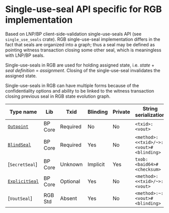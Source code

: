 # Single-use-seal API specific for RGB implementation

Based on LNP/BP client-side-validation single-use-seals API (see
`single_use_seals` crate). RGB single-use-seal implementation differs in the fact
that seals are organized into a graph; thus a seal may be defined as
pointing witness transaction closing some other seal, which is meaningless
with LNP/BP seals.

Single-use-seals in RGB are used for holding assigned state, i.e. *state* +
*seal definition* = *assignment*. Closing of the single-use-seal invalidates
the assigned state.

Single-use-seals in RGB can have multiple forms because of the
confidentiality options and ability to be linked to the witness transaction
closing previous seal in RGB state evolution graph.

| **Type name**    | **Lib** | **Txid** | **Blinding** | **Private** | **String serialization**                | **Use case**  |
|------------------|---------|----------|--------------|-------------|-----------------------------------------|---------------|
| [`Outpoint`]     | BP Core | Required | No           | No          | `<txid>:<vout>`                         | Genesis       |
| [`BlindSeal`]    | BP Core | Required | Yes          | No          | `<method>:<<txid>/~>:<vout>#<blinding>` | Stash         |
| [`SecretSeal`]   | BP Core | Unknown  | Implicit     | Yes         | `txob:<baid64>#<checksum>`              | Ext. payments |
| [`ExplicitSeal`] | BP Core | Optional | Yes          | No          | `<method>:<<txid>/~>:<vout>`            | Internal      |
| [`VoutSeal`]     | RGB Std | Absent   | Yes          | No          | `<method>:~:<vout>#<blinding>`          | SealEndpoint  |

[`Outpoint`]: bp::Outpoint

[`BlindSeal`]: bp::seals::txout::blind::BlindSeal

[`ExplicitSeal`]: bp::seals::txout::ExplicitSeal
